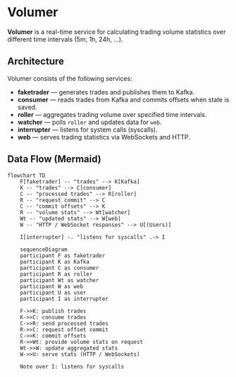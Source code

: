# Volumer

**Volumer** is a real-time service for calculating trading volume statistics over different time intervals (5m, 1h, 24h, ...).

## Architecture

Volumer consists of the following services:

- **faketrader** — generates trades and publishes them to Kafka.
- **consumer** — reads trades from Kafka and commits offsets when state is saved.
- **roller** — aggregates trading volume over specified time intervals.
- **watcher** — polls `roller` and updates data for `web`.
- **interrupter** — listens for system calls (syscalls).
- **web** — serves trading statistics via WebSockets and HTTP.

## Data Flow (Mermaid)

```mermaid
flowchart TD
    F[faketrader] -- "trades" --> K[Kafka]
    K -- "trades" --> C[consumer]
    C -- "processed trades" --> R[roller]
    R -- "request commit" --> C
    C -- "commit offsets" --> K
    R -- "volume stats" --> Wt[watcher]
    Wt -- "updated stats" --> W[web]
    W -- "HTTP / WebSocket responses" --> U[(Users)]

    I[interrupter] -. "listens for syscalls" .-> I
```

```mermaid
    sequenceDiagram
    participant F as faketrader
    participant K as Kafka
    participant C as consumer
    participant R as roller
    participant Wt as watcher
    participant W as web
    participant U as user
    participant I as interrupter

    F->>K: publish trades
    K->>C: consume trades
    C->>R: send processed trades
    R->>C: request offset commit
    C->>K: commit offsets
    R->>Wt: provide volume stats on request
    Wt->>W: update aggregated stats
    W->>U: serve stats (HTTP / WebSockets)

    Note over I: listens for syscalls
```
